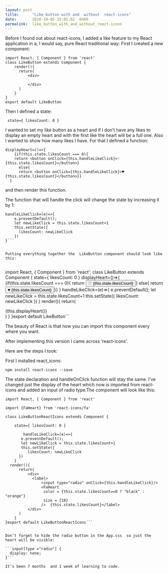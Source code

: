 ```yaml
---
layout: post
title:      "Like button with and  without  react-icons"
date:       2020-10-05 15:01:02 -0400
permalink:  like_button_with_and_without_react-icons
---
```



Before I found out about react-icons, I added a like feature to my React application in a, I would say, pure React traditional way:
First I created a new component:

```
import React, { Component } from 'react'
class LikeButton extends Component {
    render(){
      return(
          <div>

          </div>
      )
    }
}
export default LikeButton
```

Then I defined a state:

`  state={ likesCount: 0 } `

I wanted to set my like button as a heart and if I don’t have any likes to display an empty heart and with the first like the heart will be a full one. Also I wanted to show how many likes I  have. For that I defined a function:


```
displayHeart=()=>{
    {if(this.state.likesCount === 0){
    return <button onClick={this.handleLikeClick}>♡ {this.state.likesCount}</button>}
      else{
      return <button onClick={this.handleLikeClick}>♥ {this.state.likesCount}</button>}}
  }
```
and then render this function.


The function that will handle the click will change the state by increasing it by 1:

```
handleLikeClick=(e)=>{
    e.preventDefault();
    let newLikeClick = this.state.likesCount+1
    this.setState({
      likesCount: newLikeClick
    })
}```


Putting everything together the  LikeButton component should look like this:


```

import React, { Component } from 'react';
class LikeButton extends Component {
    state={ likesCount: 0 }
    displayHeart=()=>{
        {if(this.state.likesCount === 0){
        return <button onClick={this.handleLikeClick}>♡ {this.state.likesCount}</button>}
          else{
          return <button onClick={this.handleLikeClick}>♥ {this.state.likesCount}</button>}}
      }
    handleLikeClick=(e)=>{
    e.preventDefault();
    let newLikeClick = this.state.likesCount+1
    this.setState({
        likesCount: newLikeClick
    })
    }
    render(){
      return(
          <div>
            {this.displayHeart()}
          </div>
      )
    }
}export default LikeButton```


The beauty of React is that now you can import this component every where you want.

After implementing this version I came across ‘react-icons’.

Here are the steps I took:

First I installed react_icons:

`npm install react-icons --save`


The state declaration and handleOnClick function will stay the same. I’ve changed just the display of the heart which now is imported from react-icons and added an  input of radio type.The component will look like this:

```
import React, { Component } from 'react'

import {FaHeart} from 'react-icons/fa'

class LikeButtonReactIcons extends Component {

    state={ likesCount: 0 }
		
		handleLikeClick=(e)=>{
       e.preventDefault();
       let newLikeClick = this.state.likesCount+1
       this.setState({
          likesCount: newLikeClick
      })
    }
  render(){
      return(
          <div>
            <label>
                <input type="radio" onClick={this.handleLikeClick}/>
                <FaHeart
                 color = {this.state.likesCount==0 ? "black" : "orange"}
                 size = {18}
                />  {this.state.likesCount}</label>
          </div>
      )
    }
}export default LikeButtonReactIcons```


Don’t forget to hide the radio button in the App.css  so just the heart will be visible:

```input[type ="radio"] {
  display: none;
}```

It’s been 7 months  and 1 week of learning to code.









